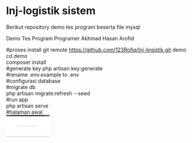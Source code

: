 # lnj-logistik sistem
Berikut repository demo tes program beserta file mysql

Demo Tes Program Programer Akhmad Hasan Arofid

#proses install git remote https://github.com/123Rofiq/lnj-logistik.git demo <br>
cd demo <br>
composer install<br>
#generate key php artisan key:generate <br>
#rename .env.example to .env <br>
#configurasi database  <br>
#migrate db <br>
php artisan migrate:refresh --seed <br>
#run app <br>
php artisan serve <br>
#halaman awal<br>
 <img src="/public/images/demo/1.JPG" width="118" alt="Brand Logo"> <br>